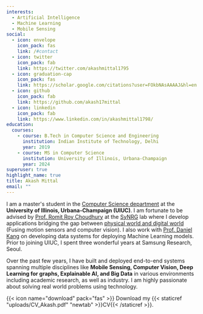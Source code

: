 ```yaml
---
interests:
  - Artificial Intelligence
  - Machine Learning
  - Mobile Sensing
social:
  - icon: envelope
    icon_pack: fas
    link: /#contact
  - icon: twitter
    icon_pack: fab
    link: https://twitter.com/akashmittal1795
  - icon: graduation-cap
    icon_pack: fas
    link: https://scholar.google.com/citations?user=FOkbNAsAAAAJ&hl=en
  - icon: github
    icon_pack: fab
    link: https://github.com/akash17mittal
  - icon: linkedin
    icon_pack: fab
    link: https://www.linkedin.com/in/akashmittal1798/
education:
  courses:
    - course: B.Tech in Computer Science and Engineering
      institution: Indian Institute of Technology, Delhi
      year: 2019
    - course: MS in Computer Science
      institution: University of Illinois, Urbana-Champaign
      year: 2024
superuser: true
highlight_name: true
title: Akash Mittal
email: ""
---
```

I am a master's student in the [Computer Science department](https://cs.illinois.edu/) at the **University of Illinois, Urbana-Champaign (UIUC)**. I am fortunate to be advised by [Prof. Romit Roy Choudhury](https://croy.web.engr.illinois.edu/) at the [SyNRG](https://synrg.csl.illinois.edu/) lab where I develop applications bridging the gap between [physical world and digital world](https://lenstalkai.web.illinois.edu/) (Fusing motion sensors and computer vision). I also work with [Prof. Daniel Kang](https://ddkang.github.io/) on developing data systems for deploying Machine Learning models. Prior to joining UIUC, I spent three wonderful years at Samsung Research, Seoul.

Over the past few years, I have built and deployed end-to-end systems spanning multiple disciplines like **Mobile Sensing, Computer Vision, Deep Learning for graphs, Explainable AI, and Big Data** in various environments including academic research, as well as industry. I am highly passionate about solving real world problems using technology.

{{< icon name="download" pack="fas" >}} Download my {{< staticref "uploads/CV_Akash.pdf" "newtab" >}}CV{{< /staticref >}}.
